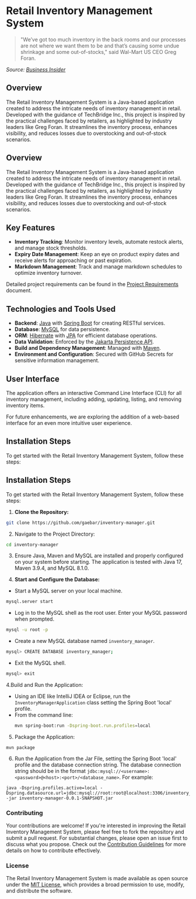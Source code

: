# Retail Inventory Management System

> "We’ve got too much inventory in the back rooms and our processes are not where we want them to be and that’s causing some undue shrinkage and some out-of-stocks," said Wal-Mart US CEO Greg Foran.

_Source: [Business Insider](https://www.businessinsider.com/wal-marts-ceo-reveals-8-main-problems-2015-4)_

## Overview
The Retail Inventory Management System is a Java-based application created to address the intricate needs of inventory management in retail. Developed with the guidance of TechBridge Inc., this project is inspired by the practical challenges faced by retailers, as highlighted by industry leaders like Greg Foran. It streamlines the inventory process, enhances visibility, and reduces losses due to overstocking and out-of-stock scenarios.

## Overview
The Retail Inventory Management System is a Java-based application created to address the intricate needs of inventory management in retail. Developed with the guidance of TechBridge Inc., this project is inspired by the practical challenges faced by retailers, as highlighted by industry leaders like Greg Foran. It streamlines the inventory process, enhances visibility, and reduces losses due to overstocking and out-of-stock scenarios.

## Key Features
- **Inventory Tracking**: Monitor inventory levels, automate restock alerts, and manage stock thresholds.
- **Expiry Date Management**: Keep an eye on product expiry dates and receive alerts for approaching or past expiration.
- **Markdown Management**: Track and manage markdown schedules to optimize inventory turnover.

Detailed project requirements can be found in the [Project Requirements](ProjectRequirements.md) document.

## Technologies and Tools Used
- **Backend**: [Java](https://www.java.com/) with [Spring Boot](https://spring.io/projects/spring-boot) for creating RESTful services.
- **Database**: [MySQL](https://www.mysql.com/) for data persistence.
- **ORM**: [Hibernate](https://hibernate.org/) with [JPA](https://jakarta.ee/specifications/persistence/) for efficient database operations.
- **Data Validation**: Enforced by the [Jakarta Persistence API](https://jakarta.ee/specifications/persistence/).
- **Build and Dependency Management**: Managed with [Maven](https://maven.apache.org/).
- **Environment and Configuration**: Secured with GitHub Secrets for sensitive information management.

## User Interface
The application offers an interactive Command Line Interface (CLI) for all inventory management, including adding, updating, listing, and removing inventory items.

For future enhancements, we are exploring the addition of a web-based interface for an even more intuitive user experience.

## Installation Steps
To get started with the Retail Inventory Management System, follow these steps:


## Installation Steps
To get started with the Retail Inventory Management System, follow these steps:

1. **Clone the Repository:**
```bash
git clone https://github.com/gaebar/inventory-manager.git
```

2. Navigate to the Project Directory:
```bash
cd inventory-manager
```
3. Ensure Java, Maven and MySQL are installed and properly configured on your system before 
   starting. The application is tested with Java 17, Maven 3.9.4, and MySQL 8.1.0.

4. **Start and Configure the Database:**
- Start a MySQL server on your local machine.
```bash
mysql.server start
```
- Log in to the MySQL shell as the root user. Enter your MySQL password when prompted.
```bash
mysql -u root -p
```
- Create a new MySQL database named `inventory_manager`.
```bash
mysql> CREATE DATABASE inventory_manager;
```
- Exit the MySQL shell.
```bash
mysql> exit
```
4.Build and Run the Application:
- Using an IDE like IntelliJ IDEA or Eclipse, run the `InventoryManagerApplication` class 
  setting the Spring Boot 'local' profile.
- From the command line:
    ```bash
    mvn spring-boot:run -Dspring-boot.run.profiles=local
    ```
5. Package the Application:
```
mvn package
```

6. Run the Application from the Jar File, setting the Spring Boot 'local' profile and the 
   database connection string. The database connection string should be in the format
   `jdbc:mysql://<username>:<password>@<host>:<port>/<database_name>`. For example:
```
java -Dspring.profiles.active=local -Dspring.datasource.url=jdbc:mysql://root:root@localhost:3306/inventory_manager -jar inventory-manager-0.0.1-SNAPSHOT.jar
```

### Contributing
Your contributions are welcome! If you're interested in improving the Retail Inventory Management System, please feel free to fork the repository and submit a pull request. For substantial changes, please open an issue first to discuss what you propose. Check out the [Contribution Guidelines](CONTRIBUTING.md) for more details on how to contribute effectively.

### License
The Retail Inventory Management System is made available as open source under the [MIT License](LICENSE), which provides a broad permission to use, modify, and distribute the software.

